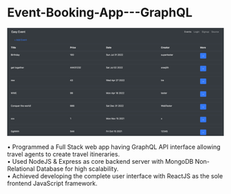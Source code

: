 # Event-Booking-App---GraphQL

<img src="graphql_image.PNG" alt="graphql_image">

• Programmed a Full Stack web app having GraphQL API interface allowing travel agents to create travel itineraries.  
• Used NodeJS & Express as core backend server with MongoDB Non-Relational Database for high scalability.  
• Achieved developing the complete user interface with ReactJS as the sole frontend JavaScript framework.
